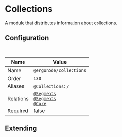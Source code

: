 # Collections

A module that distributes information about collections.

## Configuration

<br>

| Name          | Value                    |
|---------------|--------------------------|
| Name          | `@ergonode/collections`   |
| Order         | `130`                     |
| Aliases       | `@Collections`: `/`       |
| Relations     | [`@Segments`][module-products] <br> [`@Segments`][module-segments] <br> [`@Core`][module-core] <br> |
| Required       | false     |

## Extending

[module-segments]: frontend/modules/segments
[module-products]: frontend/modules/products
[module-core]: frontend/modules/core
